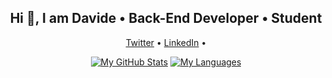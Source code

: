 <h2 align="center">Hi 👋, I am Davide • Back-End Developer • Student</h2>

<p align="center">
  <a href="https://twitter.com/DvdRia">Twitter</a> • 
  <a href="https://www.linkedin.com/in/dvdria2/">LinkedIn</a> •
</p>

<p align="center">
  <a href="https://angelo.dini.dev/"><img src="https://github-readme-stats.vercel.app/api?username=dvdria2&show_icons=true&hide=stars" alt="My GitHub Stats" /></a>
  <a href="https://angelo.dini.dev/"><img src="https://github-readme-stats.vercel.app/api/top-langs/?username=dvdria2&layout=compact" alt="My Languages" /></a>
</p>